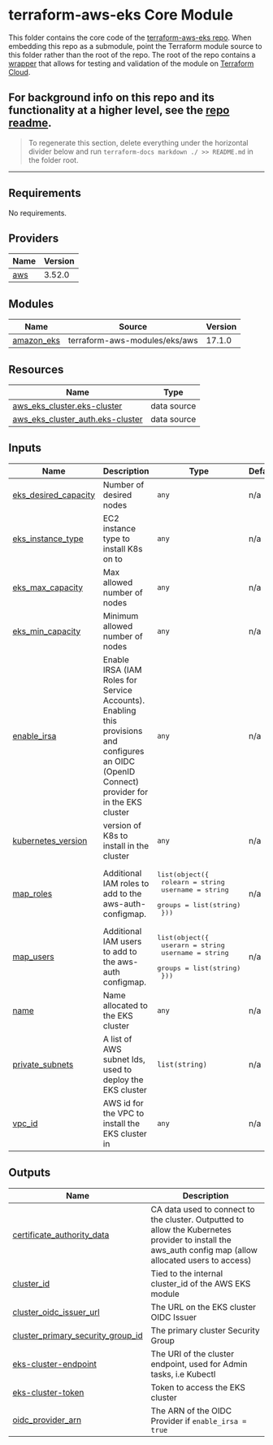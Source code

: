 # terraform-aws-eks Core Module

This folder contains the core code of the [terraform-aws-eks repo](https://github.com/honestbank/terraform-aws-eks).
When embedding this repo as a submodule, point the Terraform module source to this folder rather than the root of the repo.
The root of the repo contains a [wrapper](/terraform-aws-eks-wrapper.tf) that allows for testing and validation
of the module on [Terraform Cloud](https://app.terraform.io).

For background info on this repo and its functionality at a higher level, see the [repo readme](/README.md).
---

>
> To regenerate this section, delete everything under the horizontal divider below and run
> `terraform-docs markdown ./ >> README.md` in the folder root.
>
---
## Requirements

No requirements.

## Providers

| Name | Version |
|------|---------|
| <a name="provider_aws"></a> [aws](#provider\_aws) | 3.52.0 |

## Modules

| Name | Source | Version |
|------|--------|---------|
| <a name="module_amazon_eks"></a> [amazon\_eks](#module\_amazon\_eks) | terraform-aws-modules/eks/aws | 17.1.0 |

## Resources

| Name | Type |
|------|------|
| [aws_eks_cluster.eks-cluster](https://registry.terraform.io/providers/hashicorp/aws/latest/docs/data-sources/eks_cluster) | data source |
| [aws_eks_cluster_auth.eks-cluster](https://registry.terraform.io/providers/hashicorp/aws/latest/docs/data-sources/eks_cluster_auth) | data source |

## Inputs

| Name | Description | Type | Default | Required |
|------|-------------|------|---------|:--------:|
| <a name="input_eks_desired_capacity"></a> [eks\_desired\_capacity](#input\_eks\_desired\_capacity) | Number of desired nodes | `any` | n/a | yes |
| <a name="input_eks_instance_type"></a> [eks\_instance\_type](#input\_eks\_instance\_type) | EC2 instance type to install K8s on to | `any` | n/a | yes |
| <a name="input_eks_max_capacity"></a> [eks\_max\_capacity](#input\_eks\_max\_capacity) | Max allowed number of nodes | `any` | n/a | yes |
| <a name="input_eks_min_capacity"></a> [eks\_min\_capacity](#input\_eks\_min\_capacity) | Minimum allowed number of nodes | `any` | n/a | yes |
| <a name="input_enable_irsa"></a> [enable\_irsa](#input\_enable\_irsa) | Enable IRSA (IAM Roles for Service Accounts). Enabling this provisions and configures an OIDC (OpenID Connect) provider for in the EKS cluster | `any` | n/a | yes |
| <a name="input_kubernetes_version"></a> [kubernetes\_version](#input\_kubernetes\_version) | version of K8s to install in the cluster | `any` | n/a | yes |
| <a name="input_map_roles"></a> [map\_roles](#input\_map\_roles) | Additional IAM roles to add to the aws-auth-configmap. | <pre>list(object({<br>    rolearn = string<br>    username = string<br>    groups = list(string)<br>  }))</pre> | n/a | yes |
| <a name="input_map_users"></a> [map\_users](#input\_map\_users) | Additional IAM users to add to the aws-auth configmap. | <pre>list(object({<br>    userarn  = string<br>    username = string<br>    groups   = list(string)<br>  }))</pre> | n/a | yes |
| <a name="input_name"></a> [name](#input\_name) | Name allocated to the EKS cluster | `any` | n/a | yes |
| <a name="input_private_subnets"></a> [private\_subnets](#input\_private\_subnets) | A list of AWS subnet Ids, used to deploy the EKS cluster | `list(string)` | n/a | yes |
| <a name="input_vpc_id"></a> [vpc\_id](#input\_vpc\_id) | AWS id for the VPC to install the EKS cluster in | `any` | n/a | yes |

## Outputs

| Name | Description |
|------|-------------|
| <a name="output_certificate_authority_data"></a> [certificate\_authority\_data](#output\_certificate\_authority\_data) | CA data used to connect to the cluster. Outputted to allow the Kubernetes provider to install the aws\_auth config map (allow allocated users to access) |
| <a name="output_cluster_id"></a> [cluster\_id](#output\_cluster\_id) | Tied to the internal cluster\_id of the AWS EKS module |
| <a name="output_cluster_oidc_issuer_url"></a> [cluster\_oidc\_issuer\_url](#output\_cluster\_oidc\_issuer\_url) | The URL on the EKS cluster OIDC Issuer |
| <a name="output_cluster_primary_security_group_id"></a> [cluster\_primary\_security\_group\_id](#output\_cluster\_primary\_security\_group\_id) | The primary cluster Security Group |
| <a name="output_eks-cluster-endpoint"></a> [eks-cluster-endpoint](#output\_eks-cluster-endpoint) | The URI of the cluster endpoint, used for Admin tasks, i.e Kubectl |
| <a name="output_eks-cluster-token"></a> [eks-cluster-token](#output\_eks-cluster-token) | Token to access the EKS cluster |
| <a name="output_oidc_provider_arn"></a> [oidc\_provider\_arn](#output\_oidc\_provider\_arn) | The ARN of the OIDC Provider if `enable_irsa = true` |
